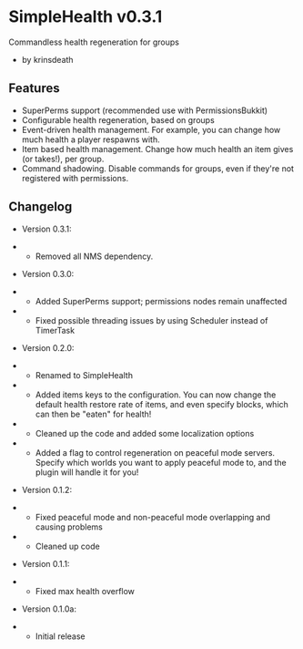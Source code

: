 SimpleHealth v0.3.1===================Commandless health regeneration for groups* by krinsdeathFeatures--------*   SuperPerms support (recommended use with PermissionsBukkit)*   Configurable health regeneration, based on groups*   Event-driven health management. For example, you can change how    much health a player respawns with.*   Item based health management. Change how much health an item gives    (or takes!), per group.*   Command shadowing. Disable commands for groups, even if they're    not registered with permissions.Changelog---------*   Version 0.3.1:*   -   Removed all NMS dependency.*   Version 0.3.0:*   -   Added SuperPerms support; permissions nodes remain unaffected*   -   Fixed possible threading issues by using Scheduler instead of TimerTask*   Version 0.2.0:*   -   Renamed to SimpleHealth*   -   Added items keys to the configuration. You can now change the default health         restore rate of items, and even specify blocks, which can then be "eaten" for health!*   -   Cleaned up the code and added some localization options*   -   Added a flag to control regeneration on peaceful mode servers. Specify        which worlds you want to apply peaceful mode to, and the plugin will handle it for you!*   Version 0.1.2:*   -   Fixed peaceful mode and non-peaceful mode overlapping and causing problems*   -   Cleaned up code*   Version 0.1.1:*   -   Fixed max health overflow*   Version 0.1.0a:*   -   Initial release